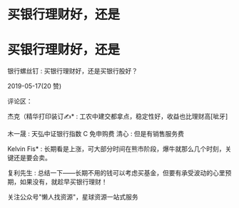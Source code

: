 # 买银行理财好，还是

# 买银行理财好，还是

银行螺丝钉 : 买银行理财好，还是买银行股好？

2019-05-17(20 赞)

评论区：

杰克（精华打印装订✍* : 工农中建交都拿点，稳定性好，收益也比理财高[呲牙]

木一晟 : 天弘中证银行指数 C 免申购费 清心 : 但是有销售服务费

Kelvin Fis* : 长期看是上涨，可大部分时间在熊市阶段，爆牛就那么几个时刻，关键还是要会卖。

复利先生 : 总结一下——长期不用的钱可以考虑买基金，但要有承受波动的心里预期，如果没有，就趁早买银行理财！

关注公众号"懒人找资源"，星球资源一站式服务